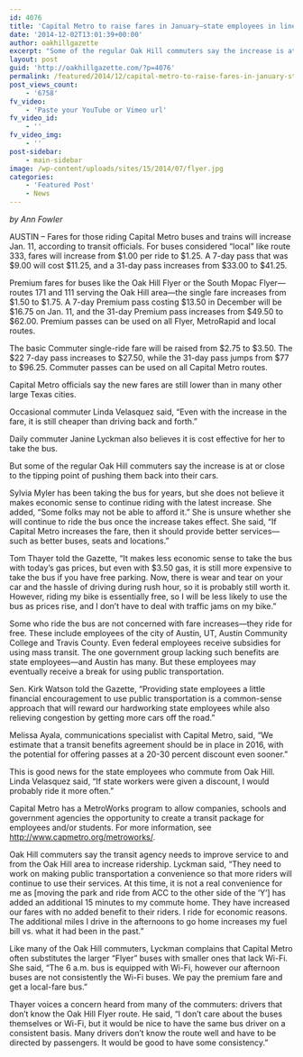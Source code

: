 ```yaml
---
id: 4076
title: 'Capital Metro to raise fares in January—state employees in line for fare break'
date: '2014-12-02T13:01:39+00:00'
author: oakhillgazette
excerpt: "Some of the regular Oak Hill commuters say the increase is at or close to the tipping point of pushing them back into their cars.\n\n   Sylvia Myler has been taking the bus for years, but she does not believe it makes economic sense to continue riding with the latest increase. She added, “Some folks may not be able to afford it.” She is unsure whether she will continue to ride the bus once the increase takes effect. She said, “If Capital Metro increases the fare, then it should provide better services—such as better buses, seats and locations.”"
layout: post
guid: 'http://oakhillgazette.com/?p=4076'
permalink: /featured/2014/12/capital-metro-to-raise-fares-in-january-state-employees-in-line-for-fare-break/
post_views_count:
    - '6758'
fv_video:
    - 'Paste your YouTube or Vimeo url'
fv_video_id:
    - ''
fv_video_img:
    - ''
post-sidebar:
    - main-sidebar
image: /wp-content/uploads/sites/15/2014/07/flyer.jpg
categories:
    - 'Featured Post'
    - News
---
```


*by Ann Fowler*

AUSTIN – Fares for those riding Capital Metro buses and trains will increase Jan. 11, according to transit officials. For buses considered “local” like route 333, fares will increase from $1.00 per ride to $1.25. A 7-day pass that was $9.00 will cost $11.25, and a 31-day pass increases from $33.00 to $41.25.

Premium fares for buses like the Oak Hill Flyer or the South Mopac Flyer—routes 171 and 111 serving the Oak Hill area—the single fare increases from $1.50 to $1.75. A 7-day Premium pass costing $13.50 in December will be $16.75 on Jan. 11, and the 31-day Premium pass increases from $49.50 to $62.00. Premium passes can be used on all Flyer, MetroRapid and local routes.

The basic Commuter single-ride fare will be raised from $2.75 to $3.50. The $22 7-day pass increases to $27.50, while the 31-day pass jumps from $77 to $96.25. Commuter passes can be used on all Capital Metro routes.

Capital Metro officials say the new fares are still lower than in many other large Texas cities.

Occasional commuter Linda Velasquez said, “Even with the increase in the fare, it is still cheaper than driving back and forth.”

Daily commuter Janine Lyckman also believes it is cost effective for her to take the bus.

But some of the regular Oak Hill commuters say the increase is at or close to the tipping point of pushing them back into their cars.

Sylvia Myler has been taking the bus for years, but she does not believe it makes economic sense to continue riding with the latest increase. She added, “Some folks may not be able to afford it.” She is unsure whether she will continue to ride the bus once the increase takes effect. She said, “If Capital Metro increases the fare, then it should provide better services—such as better buses, seats and locations.”

Tom Thayer told the Gazette, “It makes less economic sense to take the bus with today’s gas prices, but even with $3.50 gas, it is still more expensive to take the bus if you have free parking. Now, there is wear and tear on your car and the hassle of driving during rush hour, so it is probably still worth it. However, riding my bike is essentially free, so I will be less likely to use the bus as prices rise, and I don’t have to deal with traffic jams on my bike.”

Some who ride the bus are not concerned with fare increases—they ride for free. These include employees of the city of Austin, UT, Austin Community College and Travis County. Even federal employees receive subsidies for using mass transit. The one government group lacking such benefits are state employees—and Austin has many. But these employees may eventually receive a break for using public transportation.

Sen. Kirk Watson told the Gazette, “Providing state employees a little financial encouragement to use public transportation is a common-sense approach that will reward our hardworking state employees while also relieving congestion by getting more cars off the road.”

Melissa Ayala, communications specialist with Capital Metro, said, “We estimate that a transit benefits agreement should be in place in 2016, with the potential for offering passes at a 20-30 percent discount even sooner.”

This is good news for the state employees who commute from Oak Hill. Linda Velasquez said, “If state workers were given a discount, I would probably ride it more often.”

Capital Metro has a MetroWorks program to allow companies, schools and government agencies the opportunity to create a transit package for employees and/or students. For more information, see http://www.capmetro.org/metroworks/.

Oak Hill commuters say the transit agency needs to improve service to and from the Oak Hill area to increase ridership. Lyckman said, “They need to work on making public transportation a convenience so that more riders will continue to use their services. At this time, it is not a real convenience for me as \[moving the park and ride from ACC to the other side of the ‘Y’\] has added an additional 15 minutes to my commute home. They have increased our fares with no added benefit to their riders. I ride for economic reasons. The additional miles I drive in the afternoons to go home increases my fuel bill vs. what it had been in the past.”

Like many of the Oak Hill commuters, Lyckman complains that Capital Metro often substitutes the larger “Flyer” buses with smaller ones that lack Wi-Fi. She said, “The 6 a.m. bus is equipped with Wi-Fi, however our afternoon buses are not consistently the Wi-Fi buses. We pay the premium fare and get a local-fare bus.”

Thayer voices a concern heard from many of the commuters: drivers that don’t know the Oak Hill Flyer route. He said, “I don’t care about the buses themselves or Wi-Fi, but it would be nice to have the same bus driver on a consistent basis. Many drivers don’t know the route well and have to be directed by passengers. It would be good to have some consistency.”